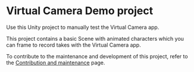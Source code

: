 # Virtual Camera Demo project

Use this Unity project to manually test the Virtual Camera app.

This project contains a basic Scene with animated characters which you can frame to record takes with the Virtual Camera app.

To contribute to the maintenance and development of this project, refer to the [Contribution and maintenance](../../../CONTRIBUTING.md) page.
